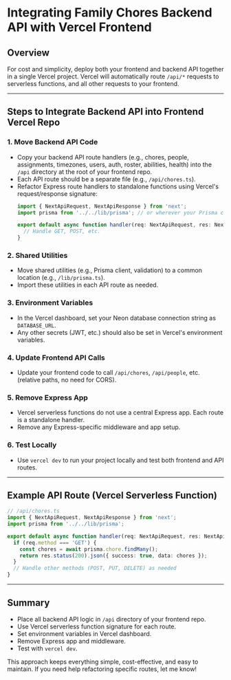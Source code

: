 # Integrating Family Chores Backend API with Vercel Frontend

## Overview
For cost and simplicity, deploy both your frontend and backend API together in a single Vercel project. Vercel will automatically route `/api/*` requests to serverless functions, and all other requests to your frontend.

---

## Steps to Integrate Backend API into Frontend Vercel Repo

### 1. Move Backend API Code
- Copy your backend API route handlers (e.g., chores, people, assignments, timezones, users, auth, roster, abilities, health) into the `/api` directory at the root of your frontend repo.
- Each API route should be a separate file (e.g., `/api/chores.ts`).
- Refactor Express route handlers to standalone functions using Vercel's request/response signature:
  ```ts
  import { NextApiRequest, NextApiResponse } from 'next';
  import prisma from '../../lib/prisma'; // or wherever your Prisma client is

  export default async function handler(req: NextApiRequest, res: NextApiResponse) {
    // Handle GET, POST, etc.
  }
  ```

### 2. Shared Utilities
- Move shared utilities (e.g., Prisma client, validation) to a common location (e.g., `/lib/prisma.ts`).
- Import these utilities in each API route as needed.

### 3. Environment Variables
- In the Vercel dashboard, set your Neon database connection string as `DATABASE_URL`.
- Any other secrets (JWT, etc.) should also be set in Vercel's environment variables.

### 4. Update Frontend API Calls
- Update your frontend code to call `/api/chores`, `/api/people`, etc. (relative paths, no need for CORS).

### 5. Remove Express App
- Vercel serverless functions do not use a central Express app. Each route is a standalone handler.
- Remove any Express-specific middleware and app setup.

### 6. Test Locally
- Use `vercel dev` to run your project locally and test both frontend and API routes.

---

## Example API Route (Vercel Serverless Function)
```ts
// /api/chores.ts
import { NextApiRequest, NextApiResponse } from 'next';
import prisma from '../../lib/prisma';

export default async function handler(req: NextApiRequest, res: NextApiResponse) {
  if (req.method === 'GET') {
    const chores = await prisma.chore.findMany();
    return res.status(200).json({ success: true, data: chores });
  }
  // Handle other methods (POST, PUT, DELETE) as needed
}
```

---

## Summary
- Place all backend API logic in `/api` directory of your frontend repo.
- Use Vercel serverless function signature for each route.
- Set environment variables in Vercel dashboard.
- Remove Express app and middleware.
- Test with `vercel dev`.

This approach keeps everything simple, cost-effective, and easy to maintain. If you need help refactoring specific routes, let me know!
